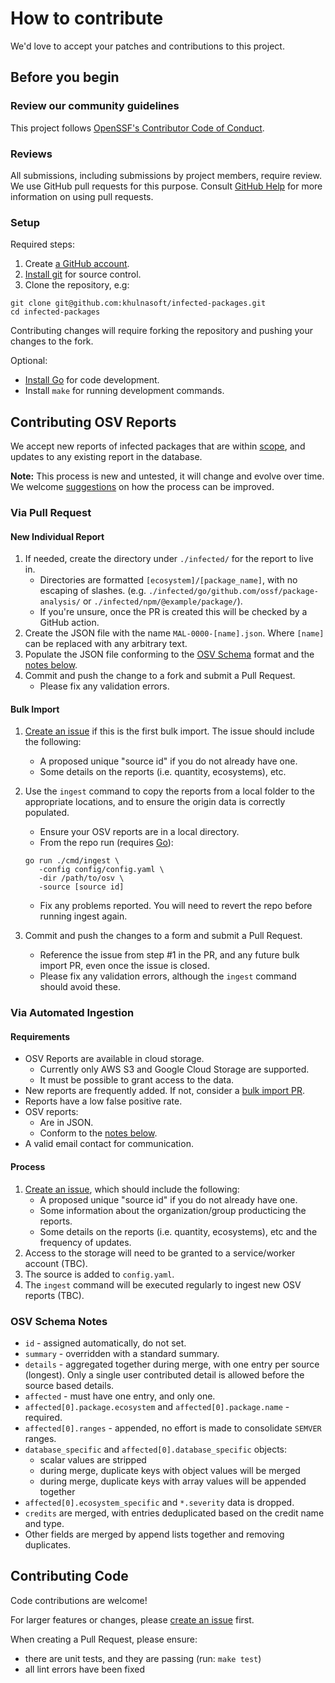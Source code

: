 # How to contribute

We'd love to accept your patches and contributions to this project.

## Before you begin

### Review our community guidelines

This project follows
[OpenSSF's Contributor Code of Conduct](CODE_OF_CONDUCT.md).

### Reviews

All submissions, including submissions by project members, require review. We
use GitHub pull requests for this purpose. Consult
[GitHub Help](https://help.github.com/articles/about-pull-requests/) for more
information on using pull requests.

### Setup

Required steps:

1. Create [a GitHub account](https://github.com/join).
1. [Install git](https://help.github.com/articles/set-up-git/) for source control.
1. Clone the repository, e.g:

  ```shell
  git clone git@github.com:khulnasoft/infected-packages.git
  cd infected-packages
  ```

Contributing changes will require forking the repository and pushing
your changes to the fork.

Optional:

- [Install Go](https://go.dev/dl/) for code development.
- Install `make` for running development commands.


## Contributing OSV Reports

We accept new reports of infected packages that are within [scope](README.md#scope),
and updates to any existing report in the database.

**Note:** This process is new and untested, it will change and evolve
over time. We welcome [suggestions](https://github.com/khulnasoft/infected-packages/issues/new)
on how the process can be improved.

### Via Pull Request

#### New Individual Report

1. If needed, create the directory under `./infected/` for the report
   to live in.
    - Directories are formatted `[ecosystem]/[package_name]`, with no
      escaping of slashes.
      (e.g. `./infected/go/github.com/ossf/package-analysis/` or
      `./infected/npm/@example/package/`).
    - If you're unsure, once the PR is created this will be checked by a
      GitHub action.
1. Create the JSON file with the name `MAL-0000-[name].json`. Where
   `[name]` can be replaced with any arbitrary text.
1. Populate the JSON file conforming to the [OSV Schema](https://ossf.github.io/osv-schema/)
   format and the [notes below](#osv-schema-notes).
1. Commit and push the change to a fork and submit a Pull Request.
    - Please fix any validation errors.

#### Bulk Import

1. [Create an issue](https://github.com/khulnasoft/infected-packages/issues/new)
   if this is the first bulk import. The issue should include the following:
    - A proposed unique "source id" if you do not already have one.
    - Some details on the reports (i.e. quantity, ecosystems), etc.
1. Use the `ingest` command to copy the reports from a local folder to the
   appropriate locations, and to ensure the origin data is correctly populated.
    - Ensure your OSV reports are in a local directory.
    - From the repo run (requires [Go](https://go.dev/doc/install)):

    ```shell
    go run ./cmd/ingest \
       -config config/config.yaml \
       -dir /path/to/osv \
       -source [source id]
    ```

    - Fix any problems reported. You will need to revert the repo before running
      ingest again.
1. Commit and push the changes to a form and submit a Pull Request.
    - Reference the issue from step #1 in the PR, and any future bulk import PR,
      even once the issue is closed.
    - Please fix any validation errors, although the `ingest` command
      should avoid these.

### Via Automated Ingestion

#### Requirements

- OSV Reports are available in cloud storage.
  - Currently only AWS S3 and Google Cloud Storage are supported.
  - It must be possible to grant access to the data.
- New reports are frequently added. If not, consider a
  [bulk import PR](#bulk-import).
- Reports have a low false positive rate.
- OSV reports:
  - Are in JSON.
  - Conform to the [notes below](#osv-schema-notes).
- A valid email contact for communication.

#### Process

1. [Create an issue](https://github.com/khulnasoft/infected-packages/issues/new),
   which should include the following:
    - A proposed unique "source id" if you do not already have one.
    - Some information about the organization/group producticing the
      reports.
    - Some details on the reports (i.e. quantity, ecosystems), etc and
      the frequency of updates.
1. Access to the storage will need to be granted to a service/worker
   account (TBC).
1. The source is added to `config.yaml`.
1. The `ingest` command will be executed regularly to ingest new OSV
   reports (TBC).

### OSV Schema Notes

- `id` - assigned automatically, do not set.
- `summary` - overridden with a standard summary.
- `details` - aggregated together during merge, with one entry per
   source (longest). Only a single user contributed detail is allowed
   before the source based details.
- `affected` - must have one entry, and only one.
- `affected[0].package.ecosystem` and `affected[0].package.name` - required.
- `affected[0].ranges` - appended, no effort is made to consolidate
  `SEMVER` ranges.
- `database_specific` and `affected[0].database_specific` objects:
  - scalar values are stripped
  - during merge, duplicate keys with object values will be merged
  - during merge, duplicate keys with array values will be appended together
- `affected[0].ecosystem_specific` and `*.severity` data is dropped.
- `credits` are merged, with entries deduplicated based on the credit
  name and type.
- Other fields are merged by append lists together and removing duplicates.

## Contributing Code

Code contributions are welcome!

For larger features or changes, please
[create an issue](https://github.com/khulnasoft/infected-packages/issues/new) first.

When creating a Pull Request, please ensure:

- there are unit tests, and they are passing (run: `make test`)
- all lint errors have been fixed
